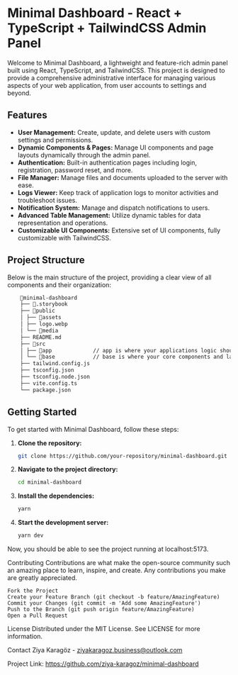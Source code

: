# Minimal Dashboard - React + TypeScript + TailwindCSS Admin Panel

Welcome to Minimal Dashboard, a lightweight and feature-rich admin panel built using React, TypeScript, and TailwindCSS. This project is designed to provide a comprehensive administrative interface for managing various aspects of your web application, from user accounts to settings and beyond.

## Features

- **User Management:** Create, update, and delete users with custom settings and permissions.
- **Dynamic Components & Pages:** Manage UI components and page layouts dynamically through the admin panel.
- **Authentication:** Built-in authentication pages including login, registration, password reset, and more.
- **File Manager:** Manage files and documents uploaded to the server with ease.
- **Logs Viewer:** Keep track of application logs to monitor activities and troubleshoot issues.
- **Notification System:** Manage and dispatch notifications to users.
- **Advanced Table Management:** Utilize dynamic tables for data representation and operations.
- **Customizable UI Components:** Extensive set of UI components, fully customizable with TailwindCSS.

## Project Structure

Below is the main structure of the project, providing a clear view of all components and their organization:

```bash
    📁minimal-dashboard
    ├── 📁.storybook
    ├── 📁public
    │ ├── 📁assets
    │ ├── logo.webp
    │ └── 📁media
    ├── README.md
    ├── 📁src
    │ ├── 📁app             // app is where your applications logic should be
    │ └── 📁base            // base is where your core components and layouts should be
    ├── tailwind.config.js
    ├── tsconfig.json
    ├── tsconfig.node.json
    ├── vite.config.ts
    └── package.json
```

## Getting Started

To get started with Minimal Dashboard, follow these steps:

1. **Clone the repository:**
   ```bash
   git clone https://github.com/your-repository/minimal-dashboard.git

2. **Navigate to the project directory:**
   ```bash
   cd minimal-dashboard

3. **Install the dependencies:**
    ```bash
    yarn

4. **Start the development server:**
    ```bash
    yarn dev

Now, you should be able to see the project running at localhost:5173.

Contributing
Contributions are what make the open-source community such an amazing place to learn, inspire, and create. Any contributions you make are greatly appreciated.

```
Fork the Project
Create your Feature Branch (git checkout -b feature/AmazingFeature)
Commit your Changes (git commit -m 'Add some AmazingFeature')
Push to the Branch (git push origin feature/AmazingFeature)
Open a Pull Request
```

License
Distributed under the MIT License. See LICENSE for more information.

Contact
Ziya Karagöz - ziyakaragoz.business@outlook.com

Project Link: https://github.com/ziya-karagoz/minimal-dashboard